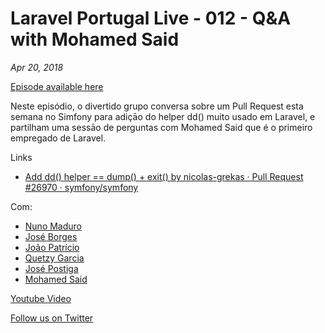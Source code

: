 # Laravel Portugal Live - 012 - Q&A with Mohamed Said
*Apr 20, 2018*

[Episode available here](https://laravelportugal.simplecast.fm/12-qa-with-mohamed-said)

Neste episódio, o divertido grupo conversa sobre um Pull Request esta semana no Simfony para adiçāo do helper dd() muito usado em Laravel, e partilham uma sessāo de perguntas com Mohamed Said que é o primeiro empregado de Laravel.

Links
* [Add dd() helper == dump() + exit() by nicolas-grekas · Pull Request #26970 · symfony/symfony](https://github.com/symfony/symfony/pull/26970)

Com:
* [Nuno Maduro](https://twitter.com/@enunomaduro)
* [José Borges](https://twitter.com/@JoseLABorges)
* [João Patrício](https://twitter.com/@ijpatricio)
* [Quetzy Garcia](https://twitter.com/@QuetzyG)
* [José Postiga](https://twitter.com/@josepostiga)
* [Mohamed Said](https://twitter.com/themsaid)

[Youtube Video](https://www.youtube.com/watch?v=e5QVQ2nWeq4)

[Follow us on Twitter](https://twitter.com/@laravelportugal)
